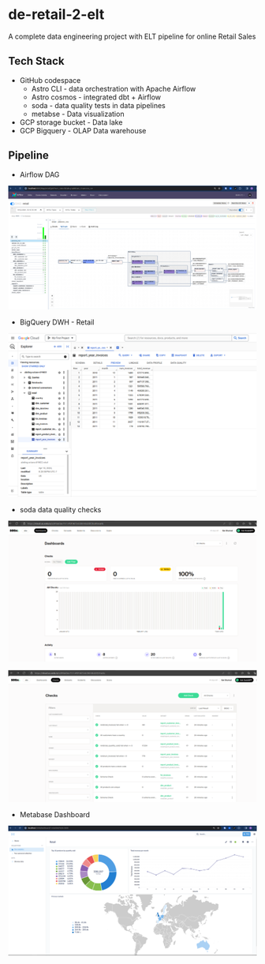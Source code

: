 # de-retail-2-elt
A complete data engineering project with ELT pipeline for online Retail Sales

## Tech Stack

- GitHub codespace
    - Astro CLI - data orchestration with Apache Airflow
    - Astro cosmos - integrated dbt + Airflow
    - soda - data quality tests in data pipelines
    - metabse - Data visualization
- GCP storage bucket - Data lake
- GCP Bigquery - OLAP Data warehouse

## Pipeline

- Airflow DAG

![DAG-retail](include/images/DAG-retail.png)

- BigQuery DWH - Retail

![DWH-retail](include/images/DWH-retail.png)

- soda data quality checks

![soda-checks1](include/images/soda-checks1.png)

![soda-checks2](include/images/soda-check2.png)

- Metabase Dashboard

![dashboard-metabase](include/images/dashboard-metabase.png)

